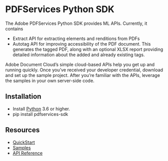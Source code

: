 PDFServices Python SDK
=======================

The Adobe PDFServices Python SDK provides ML APIs. Currently, it contains 
- Extract API for extracting elements and renditions from PDFs
- Autotag API for improving accessibility of the PDF document. This generates the tagged PDF, along with an optional XLSX report providing detailed information about the added and already existing tags.

Adobe Document Cloud’s simple cloud-based APIs help you get up and running quickly. Once you’ve received your developer credential, download and set up the sample project. After you’re familiar with the APIs, leverage the samples in your own server-side code.

Installation
------------

* Install [Python](https://www.python.org/) 3.6 or higher. 
* pip install pdfservices-sdk

Resources
------------

* [QuickStart](https://www.adobe.com/go/pdftoolsapi_doc)
* [Samples](https://www.adobe.com/go/pdfservices_python_samples)
* [API Reference](https://www.adobe.com/go/pdfservices_python_docs)
